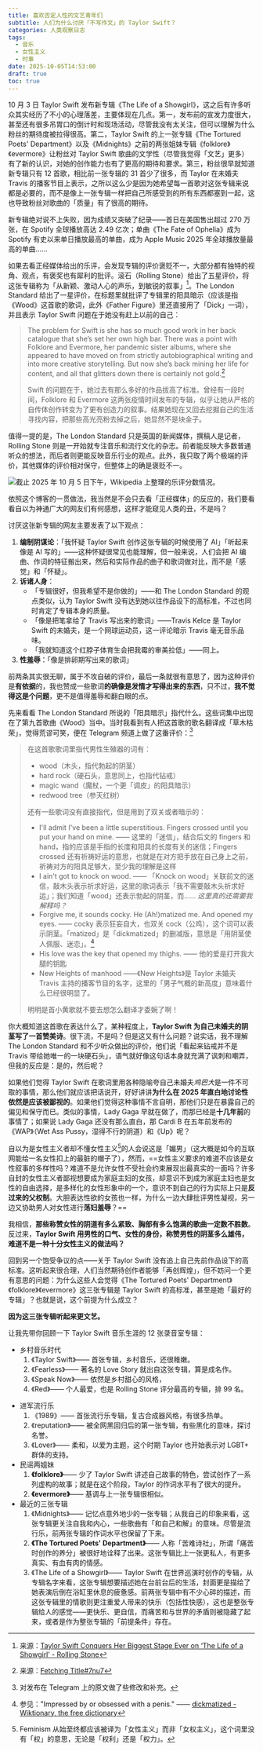 ```yaml
---
title: 喜欢否定人性的文艺青年们
subtitle: 人们为什么讨厌「不写作文」的 Taylor Swift？
categories: 人类观察日志
tags:
  - 音乐
  - 女性主义
  - 时事
date: 2025-10-05T14:53:00
draft: true
toc: true
---
```


10 月 3 日 Taylor Swift 发布新专辑《The Life of a Showgirl》，这之后有许多听众其实经历了不小的心理落差，主要体现在几点。第一，发布前的宣发力度很大，甚至还有很多吊胃口的倒计时和现场活动，尽管我没有太关注，但可以理解为什么粉丝的期待度被拉得很高。第二，Taylor Swift 的上一张专辑《The Tortured Poets' Department》以及《Midnights》之前的两张姐妹专辑《folklore》《evermore》让粉丝对 Taylor Swift 歌曲的文学性（尽管我觉得「文艺」更多）有了新的认识，对她的创作能力也有了更高的期待和要求。第三，粉丝很早就知道新专辑只有 12 首歌，相比前一张专辑的 31 首少了很多，而 Taylor 在未婚夫 Travis 的播客节目上表示，之所以这么少是因为她希望每一首歌对这张专辑来说都是必要的，而不是像上一张专辑一样把自己所感受到的所有东西都塞到一起，这也导致粉丝对歌曲的「质量」有了很高的期待。<!--more-->

新专辑绝对说不上失败，因为成绩又突破了纪录——首日在美国售出超过 270 万张，在 Spotify 全球播放高达 2.49 亿次；单曲《The Fate of Ophelia》成为 Spotify 有史以来单日播放最高的单曲，成为 Apple Music 2025 年全球播放量最高的单曲…… 

如果去看正经媒体给出的乐评，会发现专辑的评价褒贬不一，大部分都有独特的视角、观点，有褒奖也有犀利的批评。滚石（Rolling Stone）给出了五星评价，将这张专辑称为「从新颖、激动人心的声乐，到敏锐的叙事」[^1]。The London Standard 给出了一星评价，在标题里就批评了专辑里的阳具暗示（应该是指《Wood》这首歌的歌词，此外《Father Figure》里还直接用了「Dick」一词），并且表示 Taylor Swift 问题在于她没有赶上以前的自己：

>  The problem for Swift is she has so much good work in her back catalogue that she’s set her own high bar. There was a point with Folklore and Evermore, her pandemic sister albums, where she appeared to have moved on from strictly autobiographical writing and into more creative storytelling. But now she’s back mining her life for content, and all that glitters down there is certainly not gold.[^2]
> 
> Swift 的问题在于，她过去有那么多好的作品拔高了标准。曾经有一段时间，Folklore 和 Evermore 这两张疫情时间发布的专辑，似乎让她从严格的自传体创作转变为了更有创造力的叙事。结果她现在又回去挖掘自己的生活寻找内容，把那些高光亮粉去掉之后，她显然不是块金子。

值得一提的是，The London Standard 只是英国的新闻媒体，撰稿人是记者，Rolling Stone 则是一开始就专注音乐和流行文化的杂志。前者能反映大多数普通听众的想法，而后者则更能反映音乐行业的观点。此外，我只取了两个极端的评价，其他媒体的评价相对保守，但整体上的确是褒贬不一。

![](https://image.guhub.cn/uPic/2025/10/eTdXmf.jpg "截止 2025 年 10 月 5 日下午，Wikipedia 上整理的乐评分数情况。")

依照这个博客的一贯做法，我当然是不会只去看「正经媒体」的反应的，我们要看看自以为神通广大的网友们有何感想，这样才能窥见人类的丑，不是吗？

讨厌这张新专辑的网友主要发表了以下观点：

1. **编制阴谋论**：「我怀疑 Taylor Swift 创作这张专辑的时候使用了 AI」「听起来像是 AI 写的」——这种怀疑很常见也能理解，但一般来说，人们会把 AI 编曲、作词的特征搬出来，然后和实际作品的曲子和歌词做对比，而不是「感觉」和「怀疑」。
2. **诉诸人身**：
	- 「专辑很好，但我希望不是你做的」——和 The London Standard 的观点类似，认为 Taylor Swift 没有达到她以往作品设下的高标准，不过也同时肯定了专辑本身的质量。
	- 「像是把笔拿给了 Travis 写出来的歌词」——Travis Kelce 是 Taylor Swift 的未婚夫，是一个网球运动员，这一评论暗示 Travis 毫无音乐品味。
	- 「我就知道这个红脖子体育生会把我霉的审美拉低」——同上。
3. **性羞辱**：「像是排卵期写出来的歌词」

前两条其实很无聊，属于不攻自破的评价，最后一条就很有意思了，因为这种评价是**有依据**的，我也赞成一些歌词**的确像是发情才写得出来的东西**，只不过，**我不觉得这是个问题**，更不是值得羞辱和翻白眼的点。

先来看看 The London Standard 所说的「阳具暗示」指代什么。这些词集中出现在了第九首歌曲《Wood》当中。当时我看到有人把这首歌的歌名翻译成「草木枯荣」，觉得荒谬可笑，便在 Telegram 频道上做了这番评价：[^3]

> 在这首歌歌词里指代男性生殖器的词有：
> 
> * wood（木头，指代勃起的阴茎）
> * hard rock（硬石头，意思同上，也指代钻戒）
> * magic wand（魔杖，一个更「调皮」的阳具暗示）
> * redwood tree（参天红树）
> 
> 还有一些歌词没有直接指代，但是用到了双关或者暗示的：
> 
> * I'll admit I've been a little superstitious. Fingers crossed until you put your hand on mine. —— 这里的「迷信」，结合后文的 fingers 和 hand，指的应该是手指的长度和阳具的长度有关的迷信；Fingers crossed 还有祈祷好运的意思，也就是在对方把手放在自己身上之前，祈祷对方的阳具足够大，至少我的理解是这样
> * I ain't got to knock on wood. —— 「Knock on wood」关联前文的迷信，敲木头表示祈求好运，这里的歌词表示「我不需要敲木头祈求好运」；我们知道「wood」还表示勃起的阴茎，而…… *这里真的还需要我解释吗？*
> * Forgive me, it sounds cocky. He (Ah!)matized me. And opened my eyes. —— cocky 表示狂妄自大，也双关 cock（公鸡），这个词可以表示阴茎。「matized」是「dickmatized」的删减版，意思是「用阴茎使人佩服、迷恋」。[^4]
> * His love was the key that opened my thighs. —— 他的爱是打开我大腿的钥匙
> * New Heights of manhood ——《New Heights》是 Taylor 未婚夫 Travis 主持的播客节目的名字，这里的「男子气概的新高度」意味着什么已经很明显了。
> 
> 明明是首小黄歌就不要去想怎么翻译才委婉了啊！

你大概知道这首歌在表达什么了，某种程度上，**Taylor Swift 为自己未婚夫的阴茎写了一首赞美诗**。很下流，不是吗？但是这又有什么问题？说实话，我不理解 The London Standard 和不少听众做出的评价，他们说「看起来钻戒并不是 Travis 带给她唯一的一块硬石头」，语气就好像这句话本身就充满了讽刺和嘲弄，但我的反应是：是的，然后呢？

如果他们觉得 Taylor Swift 在歌词里用各种隐喻夸自己未婚夫*鸡巴大*是一件不可取的事情，那么他们就应该把话说开，好好讲讲**为什么在 2025 年直白地讨论性依然是应该被鄙视的**。如果他们觉得这种事情不言自明，那他们只是在暴露自己的偏见和保守而已。类似的事情，Lady Gaga 早就在做了，而那已经是**十几年前**的事情了；如果说 Lady Gaga 还没有那么直白，那 Cardi B 在五年前发布的《WAP》（Wet Ass Pussy，湿得不行的阴道）和《Up》呢？

自以为是女性主义者却不懂女性主义[^5]的人会说这是「媚男」（这大概是如今的互联网能给一名女性扣上的最脏的帽子了），然而，==女性主义要求的难道不应该是女性叙事的多样性吗？难道不是允许女性不受社会约束展现出最真实的一面吗？许多自封的女性主义者鄙视想要成为家庭主妇的女孩，却意识不到成为家庭主妇也是女性的自由选择，是多样化的女性形象中的一个，意识不到自己的行为实际上只是**反过来的父权制**。大胆表达性欲的女孩也一样，为什么一边大肆批评男性凝视，另一边又协助男人对女性进行**荡妇羞辱**？==

我相信，**那些称赞女性的阴道有多么紧致、胸部有多么饱满的歌曲一定数不胜数**。反过来，**Taylor Swift 用男性的口气、女性的身份，称赞男性的阴茎多么雄伟，难道不是一种十分女性主义的做法吗？**

回到另一个饱受争议的点——关于 Taylor Swift 没有追上自己先前作品设下的高标准。这听起来很合理，人们当然期待创作者能够「再创辉煌」，但不妨问一个更有意思的问题：为什么这些人会觉得《The Tortured Poets' Department》《folklore》《evermore》这三张专辑是 Taylor Swift 的高标准，甚至是她「最好的专辑」？也就是说，这个前提为什么成立？

**因为这三张专辑听起来更文艺。**

让我先带你回顾一下 Taylor Swift 音乐生涯的 12 张录音室专辑：

* 乡村音乐时代
	1. 《Taylor Swift》—— 首张专辑，乡村音乐，还很稚嫩。
	2. 《Fearless》—— 著名的 Love Story 就出自这张专辑，算是成名作。
	3. 《Speak Now》—— 依然是乡村甜心的风格，
	4. 《Red》—— 个人最爱，也是 Rolling Stone 评分最高的专辑，排 99 名。
- 进军流行乐 
	1. 《1989》—— 首张流行乐专辑，复古合成器风格，有很多热单。
	2. 《reputation》—— 被全网黑回归后的第一张专辑，有些黑化的意味，探讨名誉。
	3. 《Lover》—— 柔和，以爱为主题，这个时期 Taylor 也开始表示对 LGBT+ 群体的支持。
- 民谣两姐妹
	1. **《folklore》**—— 少了 Taylor Swift 讲述自己故事的特色，尝试创作了一系列虚构的故事；就是在这个阶段，Taylor 的作词水平有了很大的提升。
	2. **《evermore》**—— 基调与上一张专辑很相似。
- 最近的三张专辑
	1. 《Midnights》—— 记忆点意外地少的一张专辑；从我自己的印象来看，这张专辑更关注自我和内心，一些歌曲有「和自己和解」的意味。尽管是流行乐，前两张专辑的作词水平也保留了下来。
	2. **《The Tortured Poets' Department》**—— 人称「苦难诗社」，所谓「痛苦时创作的养分」被很好地诠释了出来。这张专辑比上一张更私人，有更多真实、有血有肉的情感。
	3. 《The Life of a Showgirl》—— Taylor Swift 在世界巡演时创作的专辑，从专辑名字来看，这张专辑想要描述她在台前台后的生活，封面更是描绘了她表演后倒在浴缸里休息的疲惫感。前两张专辑中有不少心碎的描述，而这张专辑里的情歌则更注重爱人带来的快乐（包括性快感），这也是整张专辑给人的感觉——更快乐、更自信，而痛苦和与世界的矛盾则被隐藏了起来，或者是作为整张专辑的「前提条件」存在。



[^1]: 来源：[Taylor Swift Conquers Her Biggest Stage Ever on ‘The Life of a Showgirl’ - Rolling Stone](https://www.rollingstone.com/music/music-album-reviews/taylor-swift-the-life-of-a-showgirl-album-review-1235439733/)

[^2]: 来源：[Fetching Title#7nu7](https://www.standard.co.uk/culture/music/the-life-of-a-showgirl-album-review-taylor-swift-b1251023.html)

[^3]: 对发布在 Telegram 上的原文做了些修改和补充。

[^4]: 参见："Impressed by or obsessed with a penis." —— [dickmatized - Wiktionary, the free dictionary](https://en.wiktionary.org/wiki/dickmatized#English)

[^5]: Feminism 从始至终都应该被译为「女性主义」而非「女权主义」，这个词里没有「权」的意思，无论是「权利」还是「权力」。
